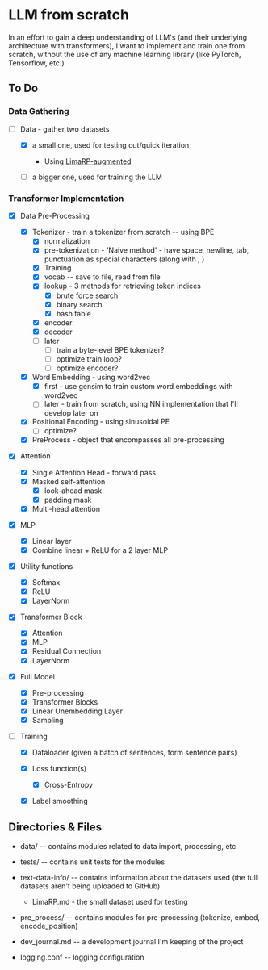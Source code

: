 # LLM from scratch

In an effort to gain a deep understanding of LLM's (and their underlying architecture with transformers), I want to implement and train one from scratch, without the use of any machine learning library (like PyTorch, Tensorflow, etc.)

## To Do

### Data Gathering

- [ ] Data - gather two datasets

  - [x] a small one, used for testing out/quick iteration
    - Using [LimaRP-augmented](https://huggingface.co/datasets/grimulkan/LimaRP-augmented)
  
  - [ ] a bigger one, used for training the LLM

### Transformer Implementation

- [x] Data Pre-Processing
  
  
  
  - [x] Tokenizer - train a tokenizer from scratch -- using BPE
    - [x] normalization
    - [x] pre-tokenization - 'Naive method' - have space, newline, tab, punctuation as special characters (along with <endoftext>, <unknown>)
    - [x] Training
    - [x] vocab -- save to file, read from file
    - [x] lookup - 3 methods for retrieving token indices
      - [x] brute force search
      - [x] binary search
      - [x] hash table
    - [x] encoder
    - [x] decoder
    - [ ] later
      - [ ] train a byte-level BPE tokenizer?
      - [ ] optimize train loop?
      - [ ] optimize encoder?
    
  - [x] Word Embedding - using word2vec
    - [x] first - use gensim to train custom word embeddings with word2vec
    - [ ] later - train from scratch, using NN implementation that I'll develop later on
  - [x] Positional Encoding - using sinusoidal PE
    - [ ] optimize?
  - [x] PreProcess - object that encompasses all pre-processing
  
- [x] Attention
  - [x] Single Attention Head - forward pass
  - [x] Masked self-attention
    - [x] look-ahead mask
    - [x] padding mask
  - [x] Multi-head attention

- [x] MLP
  - [x] Linear layer
  - [x] Combine linear + ReLU for a 2 layer MLP

- [x] Utility functions
  - [x] Softmax
  - [x] ReLU
  - [x] LayerNorm

- [x] Transformer Block
  - [x] Attention
  - [x] MLP
  - [x] Residual Connection
  - [x] LayerNorm

- [x] Full Model
  - [x] Pre-processing
  - [x] Transformer Blocks
  - [x] Linear Unembedding Layer
  - [x] Sampling

- [ ] Training
  - [x] Dataloader (given a batch of sentences, form sentence pairs) 
  - [x] Loss function(s)
    - [x] Cross-Entropy
  - [x] Label smoothing


## Directories & Files

- data/ -- contains modules related to data import, processing, etc.
- tests/ -- contains unit tests for the modules
- text-data-info/ -- contains information about the datasets used (the full datasets aren't being uploaded to GitHub)
  - LimaRP.md - the small dataset used for testing

- pre_process/ -- contains modules for pre-processing (tokenize, embed, encode_position)

- dev_journal.md -- a development journal I'm keeping of the project

- logging.conf -- logging configuration
